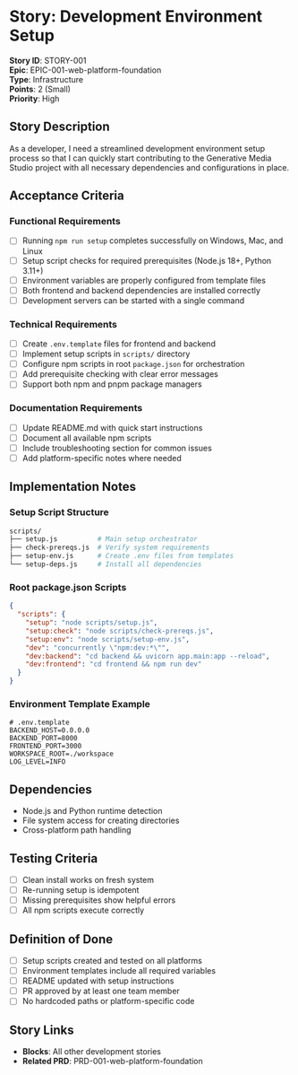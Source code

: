 # Story: Development Environment Setup

**Story ID**: STORY-001  
**Epic**: EPIC-001-web-platform-foundation  
**Type**: Infrastructure  
**Points**: 2 (Small)  
**Priority**: High  

## Story Description
As a developer, I need a streamlined development environment setup process so that I can quickly start contributing to the Generative Media Studio project with all necessary dependencies and configurations in place.

## Acceptance Criteria

### Functional Requirements
- [ ] Running `npm run setup` completes successfully on Windows, Mac, and Linux
- [ ] Setup script checks for required prerequisites (Node.js 18+, Python 3.11+)
- [ ] Environment variables are properly configured from template files
- [ ] Both frontend and backend dependencies are installed correctly
- [ ] Development servers can be started with a single command

### Technical Requirements
- [ ] Create `.env.template` files for frontend and backend
- [ ] Implement setup scripts in `scripts/` directory
- [ ] Configure npm scripts in root `package.json` for orchestration
- [ ] Add prerequisite checking with clear error messages
- [ ] Support both npm and pnpm package managers

### Documentation Requirements
- [ ] Update README.md with quick start instructions
- [ ] Document all available npm scripts
- [ ] Include troubleshooting section for common issues
- [ ] Add platform-specific notes where needed

## Implementation Notes

### Setup Script Structure
```bash
scripts/
├── setup.js          # Main setup orchestrator
├── check-prereqs.js  # Verify system requirements
├── setup-env.js      # Create .env files from templates
└── setup-deps.js     # Install all dependencies
```

### Root package.json Scripts
```json
{
  "scripts": {
    "setup": "node scripts/setup.js",
    "setup:check": "node scripts/check-prereqs.js",
    "setup:env": "node scripts/setup-env.js",
    "dev": "concurrently \"npm:dev:*\"",
    "dev:backend": "cd backend && uvicorn app.main:app --reload",
    "dev:frontend": "cd frontend && npm run dev"
  }
}
```

### Environment Template Example
```env
# .env.template
BACKEND_HOST=0.0.0.0
BACKEND_PORT=8000
FRONTEND_PORT=3000
WORKSPACE_ROOT=./workspace
LOG_LEVEL=INFO
```

## Dependencies
- Node.js and Python runtime detection
- File system access for creating directories
- Cross-platform path handling

## Testing Criteria
- [ ] Clean install works on fresh system
- [ ] Re-running setup is idempotent
- [ ] Missing prerequisites show helpful errors
- [ ] All npm scripts execute correctly

## Definition of Done
- [ ] Setup scripts created and tested on all platforms
- [ ] Environment templates include all required variables
- [ ] README updated with setup instructions
- [ ] PR approved by at least one team member
- [ ] No hardcoded paths or platform-specific code

## Story Links
- **Blocks**: All other development stories
- **Related PRD**: PRD-001-web-platform-foundation